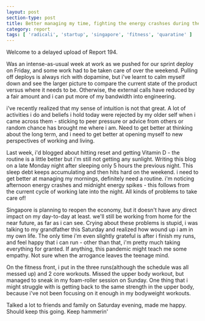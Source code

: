 ```yaml
---
layout: post
section-type: post
title: Better managing my time, fighting the energy crashses during the day | Weekly Report 194
category: report
tags: [ 'radicali', 'startup', 'singapore', 'fitness', 'quaratine' ]
---
```


Welcome to a delayed upload of Report 194.

Was an intense-as-usual week at work as we pushed for our sprint deploy on Friday, and some work had to be taken care of over the weekend. Pulling off deploys is always rich with dopamine, but i've learnt to calm myself down and see the larger picture to compare the current state of the product versus where it needs to be. Otherwise, the external calls have reduced by a fair amount and i can put more of my bandwidth into engineering.

i've recently realized that my sense of intuition is not that great. A lot of activities i do and beliefs i hold today were rejected by my older self when i came across them - sticking to peer pressure or advice from others or random chance has brought me where i am. Need to get better at thinking about the long term, and i need to get better at opening myself to new perspectives of working and living.

Last week, i'd blogged about hitting reset and getting Vitamin D - the routine is a little better but i'm still not getting any sunlight. Writing this blog on a late Monday night after sleeping only 5 hours the previous night. This sleep debt keeps accumulating and then hits hard on the weekend. i need to get better at managing my mornings, definitely need a routine. i'm noticing afternoon energy crashes and midnight energy spikes - this follows from the current cycle of working late into the night. All kinds of problems to take care of!

Singapore is planning to reopen the economy, but it doesn't have any direct impact on my day-to-day at least. we'll still be working from home for the near future, as far as i can see. Crying about these problems is stupid, i was talking to my grandfather this Saturday and realized how wound up i am in my own life. The only time i'm even slightly grateful is after i finish my runs, and feel happy that i can run - other than that, i'm pretty much taking everything for granted. If anything, this pandemic might teach me some empathy. Not sure when the arrogance leaves the teenage mind.

On the fitness front, i put in the three runs(although the schedule was all messed up) and 2 core workouts. Missed the upper body workout, but managed to sneak in my foam-roller session on Sunday. One thing that i might struggle with is getting back to the same strength in the upper body, because i've not been focusing on it enough in my bodyweight workouts. 

Talked a lot to friends and family on Saturday evening, made me happy. Should keep this going. Keep hammerin'


